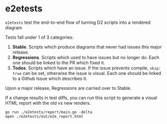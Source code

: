 # e2etests

`e2etests` test the end-to-end flow of turning D2 scripts into a rendered diagram

Tests fall under 1 of 3 categories:

1. **Stable**. Scripts which produce diagrams that never had issues this major release.
2. **Regressions**. Scripts which used to have issues but no longer do. Each one should be
   linked to the PR which fixed it.
3. **Todos**. Scripts which have an issue. If the issue prevents compile, `skip: true` can
   be set, otherwise the issue is visual. Each one should be linked to a Github Issue
   which describes it.

Upon a major release, Regressions are carried over to Stable.

If a change results in test diffs, you can run this script to generate a visual HTML
report with the old vs new renders.

```
go run ./e2etests/report/main.go -delta
open ./e2etests/out/e2e_report.html
```
